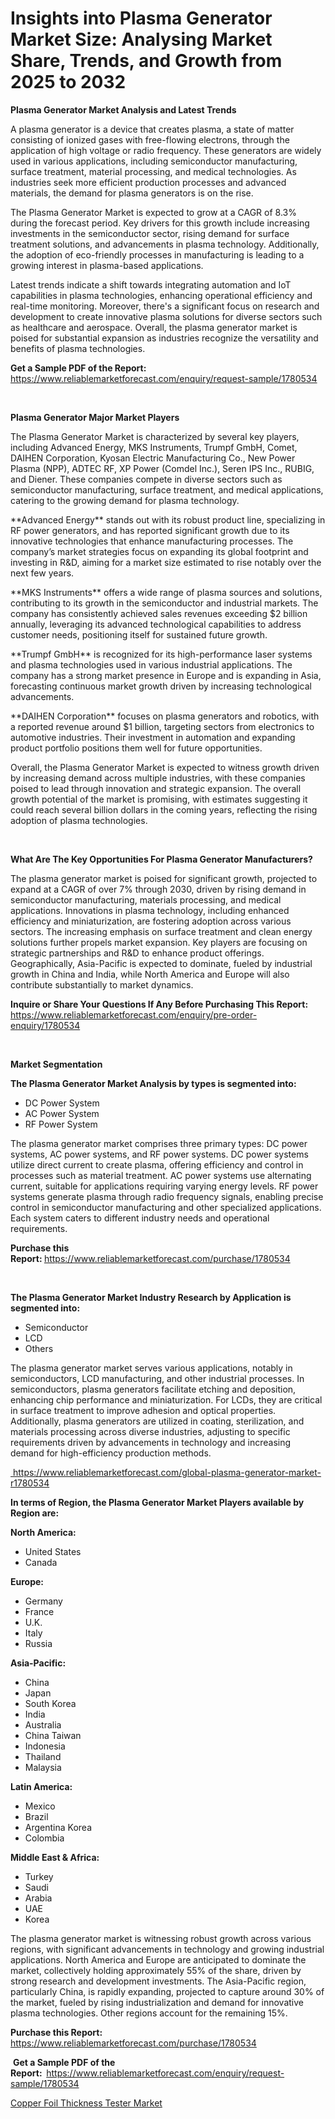 <p><h1>Insights into Plasma Generator Market Size: Analysing Market Share, Trends, and Growth from 2025 to 2032</h1></p><p><strong>Plasma Generator Market Analysis and Latest Trends</strong></p>
<p><p>A plasma generator is a device that creates plasma, a state of matter consisting of ionized gases with free-flowing electrons, through the application of high voltage or radio frequency. These generators are widely used in various applications, including semiconductor manufacturing, surface treatment, material processing, and medical technologies. As industries seek more efficient production processes and advanced materials, the demand for plasma generators is on the rise.</p><p>The Plasma Generator Market is expected to grow at a CAGR of 8.3% during the forecast period. Key drivers for this growth include increasing investments in the semiconductor sector, rising demand for surface treatment solutions, and advancements in plasma technology. Additionally, the adoption of eco-friendly processes in manufacturing is leading to a growing interest in plasma-based applications.</p><p>Latest trends indicate a shift towards integrating automation and IoT capabilities in plasma technologies, enhancing operational efficiency and real-time monitoring. Moreover, there's a significant focus on research and development to create innovative plasma solutions for diverse sectors such as healthcare and aerospace. Overall, the plasma generator market is poised for substantial expansion as industries recognize the versatility and benefits of plasma technologies.</p></p>
<p><strong>Get a Sample PDF of the Report:&nbsp;</strong> <a href="https://www.reliablemarketforecast.com/enquiry/request-sample/1780534?utm_campaign=3069&utm_medium=2&utm_source=Github&utm_content=ia&utm_term=25032025&utm_id=plasma-generator">https://www.reliablemarketforecast.com/enquiry/request-sample/1780534</a></p>
<p>&nbsp;</p>
<p><strong>Plasma Generator Major Market Players</strong></p>
<p><p>The Plasma Generator Market is characterized by several key players, including Advanced Energy, MKS Instruments, Trumpf GmbH, Comet, DAIHEN Corporation, Kyosan Electric Manufacturing Co., New Power Plasma (NPP), ADTEC RF, XP Power (Comdel Inc.), Seren IPS Inc., RUBIG, and Diener. These companies compete in diverse sectors such as semiconductor manufacturing, surface treatment, and medical applications, catering to the growing demand for plasma technology.</p><p>**Advanced Energy** stands out with its robust product line, specializing in RF power generators, and has reported significant growth due to its innovative technologies that enhance manufacturing processes. The company’s market strategies focus on expanding its global footprint and investing in R&D, aiming for a market size estimated to rise notably over the next few years.</p><p>**MKS Instruments** offers a wide range of plasma sources and solutions, contributing to its growth in the semiconductor and industrial markets. The company has consistently achieved sales revenues exceeding $2 billion annually, leveraging its advanced technological capabilities to address customer needs, positioning itself for sustained future growth.</p><p>**Trumpf GmbH** is recognized for its high-performance laser systems and plasma technologies used in various industrial applications. The company has a strong market presence in Europe and is expanding in Asia, forecasting continuous market growth driven by increasing technological advancements.</p><p>**DAIHEN Corporation** focuses on plasma generators and robotics, with a reported revenue around $1 billion, targeting sectors from electronics to automotive industries. Their investment in automation and expanding product portfolio positions them well for future opportunities.</p><p>Overall, the Plasma Generator Market is expected to witness growth driven by increasing demand across multiple industries, with these companies poised to lead through innovation and strategic expansion. The overall growth potential of the market is promising, with estimates suggesting it could reach several billion dollars in the coming years, reflecting the rising adoption of plasma technologies.</p></p>
<p>&nbsp;</p>
<p><strong>What Are The Key Opportunities For Plasma Generator Manufacturers?</strong></p>
<p><p>The plasma generator market is poised for significant growth, projected to expand at a CAGR of over 7% through 2030, driven by rising demand in semiconductor manufacturing, materials processing, and medical applications. Innovations in plasma technology, including enhanced efficiency and miniaturization, are fostering adoption across various sectors. The increasing emphasis on surface treatment and clean energy solutions further propels market expansion. Key players are focusing on strategic partnerships and R&D to enhance product offerings. Geographically, Asia-Pacific is expected to dominate, fueled by industrial growth in China and India, while North America and Europe will also contribute substantially to market dynamics.</p></p>
<p><strong>Inquire or Share Your Questions If Any Before Purchasing This Report:</strong> <a href="https://www.reliablemarketforecast.com/enquiry/pre-order-enquiry/1780534?utm_campaign=3069&utm_medium=2&utm_source=Github&utm_content=ia&utm_term=25032025&utm_id=plasma-generator">https://www.reliablemarketforecast.com/enquiry/pre-order-enquiry/1780534</a></p>
<p>&nbsp;</p>
<p><strong>Market Segmentation</strong></p>
<p><strong>The Plasma Generator Market Analysis by types is segmented into:</strong></p>
<p><ul><li>DC Power System</li><li>AC Power System</li><li>RF Power System</li></ul></p>
<p><p>The plasma generator market comprises three primary types: DC power systems, AC power systems, and RF power systems. DC power systems utilize direct current to create plasma, offering efficiency and control in processes such as material treatment. AC power systems use alternating current, suitable for applications requiring varying energy levels. RF power systems generate plasma through radio frequency signals, enabling precise control in semiconductor manufacturing and other specialized applications. Each system caters to different industry needs and operational requirements.</p></p>
<p><strong>Purchase this Report:&nbsp;</strong><a href="https://www.reliablemarketforecast.com/purchase/1780534?utm_campaign=3069&utm_medium=2&utm_source=Github&utm_content=ia&utm_term=25032025&utm_id=plasma-generator">https://www.reliablemarketforecast.com/purchase/1780534</a></p>
<p>&nbsp;</p>
<p><strong>The Plasma Generator Market Industry Research by Application is segmented into:</strong></p>
<p><ul><li>Semiconductor</li><li>LCD</li><li>Others</li></ul></p>
<p><p>The plasma generator market serves various applications, notably in semiconductors, LCD manufacturing, and other industrial processes. In semiconductors, plasma generators facilitate etching and deposition, enhancing chip performance and miniaturization. For LCDs, they are critical in surface treatment to improve adhesion and optical properties. Additionally, plasma generators are utilized in coating, sterilization, and materials processing across diverse industries, adjusting to specific requirements driven by advancements in technology and increasing demand for high-efficiency production methods.</p></p>
<p><a href="https://www.reliablemarketforecast.com/global-plasma-generator-market-r1780534?utm_campaign=3069&utm_medium=2&utm_source=Github&utm_content=ia&utm_term=25032025&utm_id=plasma-generator">&nbsp;https://www.reliablemarketforecast.com/global-plasma-generator-market-r1780534</a></p>
<p><strong>In terms of Region, the Plasma Generator Market Players available by Region are:</strong></p>
<p>
    <p> <strong> North America: </strong>
        <ul>
            <li>United States</li>
            <li>Canada</li>
        </ul>
        </p> 
    <p> <strong> Europe: </strong>
        <ul>
            <li>Germany</li>
            <li>France</li>
            <li>U.K.</li>
            <li>Italy</li>
            <li>Russia</li>
        </ul>
        </p> 
    <p> <strong> Asia-Pacific: </strong>
        <ul>
            <li>China</li>
            <li>Japan</li>
            <li>South Korea</li>
            <li>India</li>
            <li>Australia</li>
            <li>China Taiwan</li>
            <li>Indonesia</li>
            <li>Thailand</li>
            <li>Malaysia</li>
        </ul>
        </p> 
    <p> <strong> Latin America: </strong>
        <ul>
            <li>Mexico</li>
            <li>Brazil</li>
            <li>Argentina Korea</li>
            <li>Colombia</li>
        </ul>
        </p> 
    <p> <strong> Middle East & Africa: </strong>
        <ul>
            <li>Turkey</li>
            <li>Saudi</li>
            <li>Arabia</li>
            <li>UAE</li>
            <li>Korea</li>
        </ul>
    </p>
    </p>
<p><p>The plasma generator market is witnessing robust growth across various regions, with significant advancements in technology and growing industrial applications. North America and Europe are anticipated to dominate the market, collectively holding approximately 55% of the share, driven by strong research and development investments. The Asia-Pacific region, particularly China, is rapidly expanding, projected to capture around 30% of the market, fueled by rising industrialization and demand for innovative plasma technologies. Other regions account for the remaining 15%.</p></p>
<p><strong>Purchase this Report: </strong><a href="https://www.reliablemarketforecast.com/purchase/1780534?utm_campaign=3069&utm_medium=2&utm_source=Github&utm_content=ia&utm_term=25032025&utm_id=plasma-generator">https://www.reliablemarketforecast.com/purchase/1780534</a></p>
<p>&nbsp;<strong>Get a Sample PDF of the Report:&nbsp;&nbsp;</strong><a href="https://www.reliablemarketforecast.com/enquiry/request-sample/1780534?utm_campaign=3069&utm_medium=2&utm_source=Github&utm_content=ia&utm_term=25032025&utm_id=plasma-generator">https://www.reliablemarketforecast.com/enquiry/request-sample/1780534</a></p>
<p><strong></strong></p>
<p><p><a href="https://github.com/dailyspunj47/Market-Research-Report-List-1/blob/main/copper-foil-thickness-tester-market.md?utm_campaign=3069&utm_medium=2&utm_source=Github&utm_content=ia&utm_term=25032025&utm_id=plasma-generator">Copper Foil Thickness Tester Market</a></p></p>